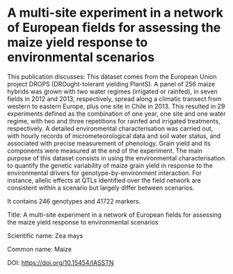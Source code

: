 # A multi-site experiment in a network of European fields for assessing the maize yield response to environmental scenarios

This publication discusses: This dataset comes from the European Union project DROPS (DROught-tolerant yielding PlantS). A panel of 256 maize hybrids was grown with two water regimes (irrigated or rainfed), in seven fields in 2012 and 2013, respectively, spread along a climatic transect from western to eastern Europe, plus one site in Chile in 2013. This resulted in 29 experiments defined as the combination of one year, one site and one water regime, with two and three repetitions for rainfed and irrigated treatments, respectively. A detailed environmental characterisation was carried out, with hourly records of micrometeorological data and soil water status, and associated with precise measurement of phenology. Grain yield and its components were measured at the end of the experiment. The main purpose of this dataset consists in using the environmental characterisation to quantify the genetic variability of maize grain yield in response to the environmental drivers for genotype-by-environment interaction. For instance, allelic effects at QTLs identified over the field network are consistent within a scenario but largely differ between scenarios.

It contains 246 genotypes and 41722 markers.

Title: A multi-site experiment in a network of European fields for assessing the maize yield response to environmental scenarios

Scientific name: Zea mays

Common name: Maize

DOI: https://doi.org/10.15454/IASSTN


